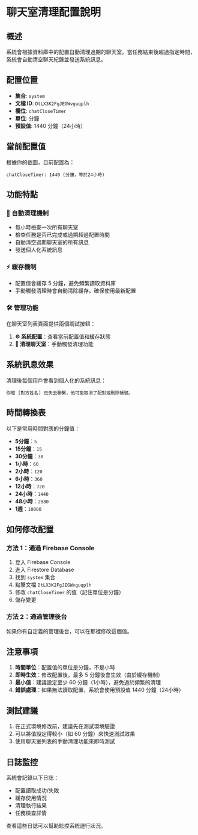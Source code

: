 # 聊天室清理配置說明

## 概述

系統會根據資料庫中的配置自動清理過期的聊天室。當任務結束後超過指定時間，系統會自動清空聊天紀錄並發送系統訊息。

## 配置位置

- **集合**: `system`
- **文檔 ID**: `DtLX3K2FgJEGWvguqplh`
- **欄位**: `chatCloseTimer`
- **單位**: 分鐘
- **預設值**: 1440 分鐘（24小時）

## 當前配置值

根據你的截圖，目前配置為：

```
chatCloseTimer: 1440 (分鐘，等於24小時)
```

## 功能特點

### 🔄 自動清理機制

- 每小時檢查一次所有聊天室
- 檢查任務是否已完成或過期超過配置時間
- 自動清空過期聊天室的所有訊息
- 發送個人化系統訊息

### ⚡ 緩存機制

- 配置值會緩存 5 分鐘，避免頻繁讀取資料庫
- 手動觸發清理時會自動清除緩存，確保使用最新配置

### 🛠️ 管理功能

在聊天室列表頁面提供兩個調試按鈕：

1. **⚙️ 系統配置**：查看當前配置值和緩存狀態
2. **🧹 清理聊天室**：手動觸發清理功能

## 系統訊息效果

清理後每個用戶會看到個人化的系統訊息：

```
你和 [對方姓名] 已失去聯繫，他可能取消了配對或刪除帳號。
```

## 時間轉換表

以下是常用時間對應的分鐘值：

- **5分鐘**：`5`
- **15分鐘**：`15`
- **30分鐘**：`30`
- **1小時**：`60`
- **2小時**：`120`
- **6小時**：`360`
- **12小時**：`720`
- **24小時**：`1440`
- **48小時**：`2880`
- **1週**：`10080`

## 如何修改配置

### 方法 1：通過 Firebase Console

1. 登入 Firebase Console
2. 進入 Firestore Database
3. 找到 `system` 集合
4. 點擊文檔 `DtLX3K2FgJEGWvguqplh`
5. 修改 `chatCloseTimer` 的值（記住單位是分鐘）
6. 儲存變更

### 方法 2：通過管理後台

如果你有自定義的管理後台，可以在那裡修改這個值。

## 注意事項

1. **時間單位**：配置值的單位是分鐘，不是小時
2. **即時生效**：修改配置後，最多 5 分鐘後會生效（由於緩存機制）
3. **最小值**：建議設定至少 60 分鐘（1小時），避免過於頻繁的清理
4. **錯誤處理**：如果無法讀取配置，系統會使用預設值 1440 分鐘（24小時）

## 測試建議

1. 在正式環境修改前，建議先在測試環境驗證
2. 可以將值設定得較小（如 60 分鐘）來快速測試效果
3. 使用聊天室列表的手動清理功能來即時測試

## 日誌監控

系統會記錄以下日誌：

- 配置讀取成功/失敗
- 緩存使用情況
- 清理執行結果
- 任務檢查詳情

查看這些日誌可以幫助監控系統運行狀況。

